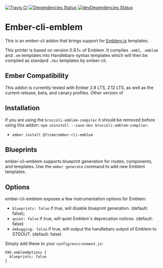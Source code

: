 [![Travis CI](https://travis-ci.org/fizmo/ember-cli-emblem.svg?branch=master)](https://travis-ci.org/fizmo/ember-cli-emblem)
[![Dependencies Status](https://david-dm.org/fizmo/ember-cli-emblem/status.svg)](https://david-dm.org/fizmo/ember-cli-emblem)
[![devDependencies Status](https://david-dm.org/fizmo/ember-cli-emblem/dev-status.svg)](https://david-dm.org/fizmo/ember-cli-emblem?type=dev)

# Ember-cli-emblem

This is an ember-cli addon that brings support for
[Emblem.js](http://emblemjs.com) templates.

This printer is based on version 0.9.1+ of Emblem. It compiles `.embl`,
`.emblem` and `.em` templates into Handlebars-syntax templates which
will then be compiled as standard `.hbs` templates by ember-cli.

## Ember Compatibility

This addon is currently tested with Ember 2.8 LTS, 2.12 LTS, as well
as the current release, beta, and canary profiles. Other version of 

## Installation

If you are using the `broccoli-emblem-compiler` it should be removed
before using this addon: `npm uninstall --save-dev broccoli-emblem-compiler`.

* `ember install @fizmo/ember-cli-emblem`

## Blueprints

ember-cli-emblem supports blueprint generation for routes, components, and templates. Use the `ember generate` command to add new Emblem templates.

## Options

ember-cli-emblem exposes a few instrumentation options for Emblem:

  - `blueprints: false` if true, will disable blueprint generation.  (default: false);
  - `quiet: false` if true, will quiet Emblem's deprecation notices.  (default: false)
  - `debugging: false`  if true, will output the handlebars output of Emblem to STDOUT. (default: false)

Simply add these to your `config/environment.js`:

```
ENV.emblemOptions {
  blueprints: false
}
```
